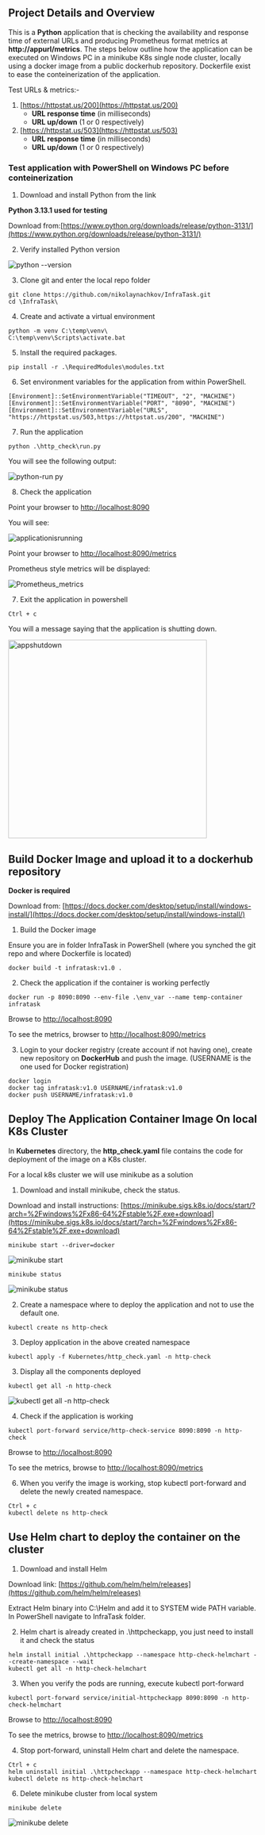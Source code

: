 ## Project Details and Overview
This is a **Python** application that is checking the availability and response time of external URLs and producing Prometheus format metrics at **http://appurl/metrics**. 
The steps below outline how the application can be executed on Windows PC in a minikube K8s single node cluster, locally using a docker image from a public dockerhub repository. 
Dockerfile exist to ease the conteinerization of the application.


Test URLs & metrics:-
1. [https://httpstat.us/200](https://httpstat.us/200)
    - **URL response time** (in milliseconds)
    - **URL up/down** (1 or 0 respectively)
2. [https://httpstat.us/503](https://httpstat.us/503)
    - **URL response time** (in milliseconds)
    - **URL up/down** (1 or 0 respectively)


### Test application with PowerShell on Windows PC before conteinerization

1. Download and install Python from the link

**Python 3.13.1 used for testing**

Download from:[https://www.python.org/downloads/release/python-3131/](https://www.python.org/downloads/release/python-3131/)


2. Verify installed Python version

![python --version](https://github.com/user-attachments/assets/db0bf179-61a3-44dc-9fe1-099590cb3f95)


3. Clone git and enter the local repo folder
```
git clone https://github.com/nikolaynachkov/InfraTask.git
cd \InfraTask\
```

4. Create and activate a virtual environment

```
python -m venv C:\temp\venv\
C:\temp\venv\Scripts\activate.bat
```

5. Install the required packages.

```
pip install -r .\RequiredModules\modules.txt
```

6. Set environment variables for the application from within PowerShell.
```
[Environment]::SetEnvironmentVariable("TIMEOUT", "2", "MACHINE")
[Environment]::SetEnvironmentVariable("PORT", "8090", "MACHINE")
[Environment]::SetEnvironmentVariable("URLS", "https://httpstat.us/503,https://httpstat.us/200", "MACHINE")
```

7. Run the application

```
python .\http_check\run.py
```

You will see the following output:

![python-run py](https://github.com/user-attachments/assets/f4a83a83-332f-4e26-89be-73bebc3ed586)


8. Check the application

Point your browser to [http://localhost:8090](http://localhost:8090)

You will see:

![applicationisrunning](https://github.com/user-attachments/assets/91059856-aa61-4fd5-a5cb-a4b637223c69)

Point your browser to [http://localhost:8090/metrics](http://localhost:8090/metrics)

Prometheus style metrics will be displayed:

![Prometheus_metrics](https://github.com/user-attachments/assets/f04ab2f0-b78a-4406-b552-ecd47724c27f)

7. Exit the application in powershell

```
Ctrl + c
```

You will a message saying that the application is shutting down.

<img width="400" alt="appshutdown" src="https://github.com/user-attachments/assets/7cab5f86-7fdb-4d45-b369-bfa6f91682a4" />


## Build Docker Image and upload it to a dockerhub repository

**Docker is required**

Download from: [https://docs.docker.com/desktop/setup/install/windows-install/](https://docs.docker.com/desktop/setup/install/windows-install/)


1. Build the Docker image

Ensure you are in folder InfraTask in PowerShell (where you synched the git repo and where Dockerfile is located)

```
docker build -t infratask:v1.0 .
```

2. Check the application if the container is working perfectly

```
docker run -p 8090:8090 --env-file .\env_var --name temp-container infratask
```
Browse to  [http://localhost:8090](http://localhost:8090)

To see the metrics, browser to [http://localhost:8090/metrics](http://localhost:8090/metrics)



3. Login to your docker registry (create account if not having one), create new repository on **DockerHub** and push the image. (USERNAME is the one used for Docker registration)

```
docker login
docker tag infratask:v1.0 USERNAME/infratask:v1.0
docker push USERNAME/infratask:v1.0
```


## Deploy The Application Container Image On local K8s Cluster

In **Kubernetes** directory, the **http_check.yaml** file contains the code for deployment of the image on a K8s cluster.

For a local k8s cluster we will use minikube as a solution

1. Download and install minikube, check the status.

Download and install instructions: [https://minikube.sigs.k8s.io/docs/start/?arch=%2Fwindows%2Fx86-64%2Fstable%2F.exe+download](https://minikube.sigs.k8s.io/docs/start/?arch=%2Fwindows%2Fx86-64%2Fstable%2F.exe+download)

```
minikube start --driver=docker
```

![minikube start](https://github.com/user-attachments/assets/2ff1fc9c-ab9b-4f0f-894c-0142b5c167b5)

```
minikube status
```

![minikube status](https://github.com/user-attachments/assets/6103c9f6-9049-4b6e-b145-d55e5c9368d4)

2. Create a namespace where to deploy the application and not to use the default one.

```
kubectl create ns http-check
```

3. Deploy application in the above created namespace

```
kubectl apply -f Kubernetes/http_check.yaml -n http-check
```

3. Display all the components deployed

```
kubectl get all -n http-check
```

![kubectl get all -n http-check](https://github.com/user-attachments/assets/50a2fd3e-7ca4-4ce1-a94f-4caf6a9906f2)

4. Check if the application is working

```
kubectl port-forward service/http-check-service 8090:8090 -n http-check
```

Browse to [http://localhost:8090](http://localhost:8090)

To see the metrics, browse to [http://localhost:8090/metrics](http://localhost:8090/metrics)


6. When you verify the image is working, stop kubectl port-forward and delete the newly created namespace.

```
Ctrl + c
kubectl delete ns http-check
```

## Use Helm chart to deploy the container on the cluster

1. Download and install Helm

Download link: [https://github.com/helm/helm/releases](https://github.com/helm/helm/releases)

Extract Helm binary into C:\Helm and add it to SYSTEM wide PATH variable. In PowerShell navigate to InfraTask folder.

2. Helm chart is already created in .\httpcheckapp, you just need to install it and check the status

```
helm install initial .\httpcheckapp --namespace http-check-helmchart --create-namespace --wait
kubectl get all -n http-check-helmchart
```

3. When you verify the pods are running, execute kubectl port-forward

```
kubectl port-forward service/initial-httpcheckapp 8090:8090 -n http-check-helmchart
```

Browse to [http://localhost:8090](http://localhost:8090)

To see the metrics, browse to [http://localhost:8090/metrics](http://localhost:8090/metrics)

4. Stop port-forward, uninstall Helm chart and delete the namespace.

```
Ctrl + c
helm uninstall initial .\httpcheckapp --namespace http-check-helmchart
kubectl delete ns http-check-helmchart
```

6. Delete minikube cluster from local system

```
minikube delete
```

![minikube delete](https://github.com/user-attachments/assets/c0365e90-40a9-4159-8ebe-85649beed081)

